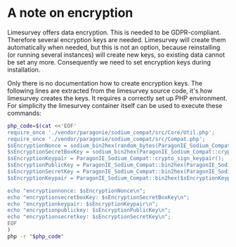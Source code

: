 # A note on encryption #

Limesurvey offers data encryption. This is needed to be GDPR-compliant. Therefore several encryption keys are needed. Limesurvey will create them automatically when needed, but this is not an option, because reinstalling (or running several instances) will create new keys, so existing data cannot be set any more. Consequently we need to set encryption keys during installation.

Only there is no documentation how to create encryption keys. The following lines are extracted from the limesurvey source code, it's how limesurvey creates the keys. It requires a correctly set up PHP environment. For simplicity the limesurvey container itself can be used to execute these commands:

```bash
php_code=$(cat <<'EOF'
require_once './vendor/paragonie/sodium_compat/src/Core/Util.php';
require_once './vendor/paragonie/sodium_compat/src/Compat.php';
$sEncryptionNonce = sodium_bin2hex(random_bytes(ParagonIE_Sodium_Compat::CRYPTO_SECRETBOX_NONCEBYTES));
$sEncryptionSecretBoxKey = sodium_bin2hex(ParagonIE_Sodium_Compat::crypto_secretbox_keygen());
$sEncryptionKeypair = ParagonIE_Sodium_Compat::crypto_sign_keypair();
$sEncryptionPublicKey = ParagonIE_Sodium_Compat::bin2hex(ParagonIE_Sodium_Compat::crypto_sign_publickey($sEncryptionKeypair));
$sEncryptionSecretKey = ParagonIE_Sodium_Compat::bin2hex(ParagonIE_Sodium_Compat::crypto_sign_secretkey($sEncryptionKeypair));
$sEncryptionKeypair = ParagonIE_Sodium_Compat::bin2hex($sEncryptionKeypair);

echo "encryptionnonce: $sEncryptionNonce\n";
echo "encryptionsecretboxKey: $sEncryptionSecretBoxKey\n";
echo "encryptionkeypair: $sEncryptionKeypair\n";
echo "encryptionpublickey: $sEncryptionPublicKey\n";
echo "encryptionsecretkey: $sEncryptionSecretKey\n";
EOF
)
php -r "$php_code"
```